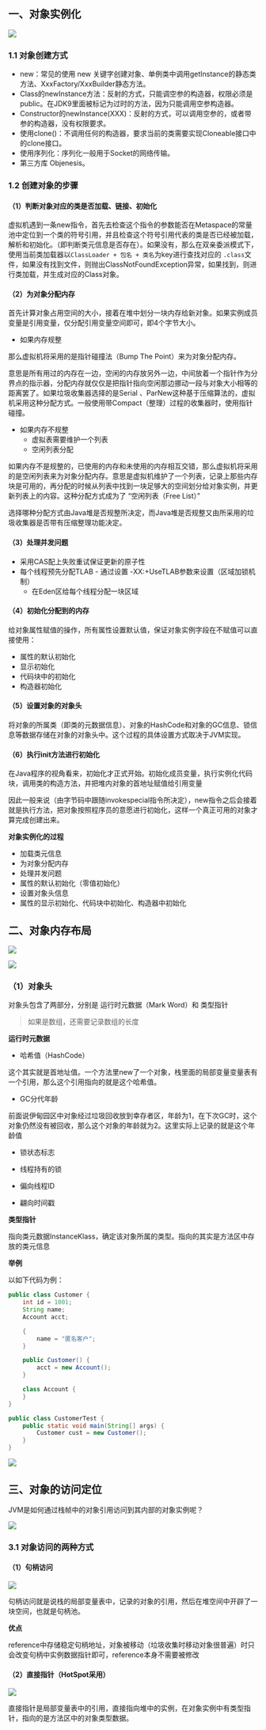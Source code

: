 ## 一、对象实例化	

![](https://img-blog.csdnimg.cn/20201011145436396.jpg)

### 1.1 对象创建方式

- new：常见的使用 new 关键字创建对象、单例类中调用getInstance的静态类方法、XxxFactory/XxxBuilder静态方法。
- Class的newInstance方法：反射的方式，只能调空参的构造器，权限必须是public。在JDK9里面被标记为过时的方法，因为只能调用空参构造器。
- Constructor的newInstance(XXX)：反射的方式，可以调用空参的，或者带参的构造器，没有权限要求。
- 使用clone()：不调用任何的构造器，要求当前的类需要实现Cloneable接口中的clone接口。
- 使用序列化：序列化一般用于Socket的网络传输。
- 第三方库 Objenesis。

### 1.2 创建对象的步骤

#### （1）判断对象对应的类是否加载、链接、初始化

虚拟机遇到一条new指令，首先去检查这个指令的参数能否在Metaspace的常量池中定位到一个类的符号引用，并且检查这个符号引用代表的类是否已经被加载，解析和初始化。（即判断类元信息是否存在）。如果没有，那么在双亲委派模式下，使用当前类加载器以`ClassLoader + 包名 + 类名`为key进行查找对应的 `.class`文件，如果没有找到文件，则抛出ClassNotFoundException异常，如果找到，则进行类加载，并生成对应的Class对象。

#### （2）为对象分配内存

首先计算对象占用空间的大小，接着在堆中划分一块内存给新对象。如果实例成员变量是引用变量，仅分配引用变量空间即可，即4个字节大小。

- 如果内存规整

那么虚拟机将采用的是指针碰撞法（Bump The Point）来为对象分配内存。

意思是所有用过的内存在一边，空闲的内存放另外一边，中间放着一个指针作为分界点的指示器，分配内存就仅仅是把指针指向空闲那边挪动一段与对象大小相等的距离罢了。如果垃圾收集器选择的是Serial 、ParNew这种基于压缩算法的，虚拟机采用这种分配方式。一般使用带Compact（整理）过程的收集器时，使用指针碰撞。

- 如果内存不规整
  - 虚拟表需要维护一个列表
  - 空闲列表分配

如果内存不是规整的，已使用的内存和未使用的内存相互交错，那么虚拟机将采用的是空闲列表来为对象分配内存。意思是虚拟机维护了一个列表，记录上那些内存块是可用的，再分配的时候从列表中找到一块足够大的空间划分给对象实例，并更新列表上的内容。这种分配方式成为了 “空闲列表（Free List）”

选择哪种分配方式由Java堆是否规整所决定，而Java堆是否规整又由所采用的垃圾收集器是否带有压缩整理功能决定。

#### （3）处理并发问题

- 采用CAS配上失败重试保证更新的原子性
- 每个线程预先分配TLAB - 通过设置 -XX:+UseTLAB参数来设置（区域加锁机制）
  - 在Eden区给每个线程分配一块区域

#### （4）初始化分配到的内存

给对象属性赋值的操作，所有属性设置默认值，保证对象实例字段在不赋值可以直接使用：

- 属性的默认初始化
- 显示初始化
- 代码块中的初始化
- 构造器初始化

#### （5）设置对象的对象头

将对象的所属类（即类的元数据信息）、对象的HashCode和对象的GC信息、锁信息等数据存储在对象的对象头中。这个过程的具体设置方式取决于JVM实现。

#### （6）执行init方法进行初始化

在Java程序的视角看来，初始化才正式开始。初始化成员变量，执行实例化代码块，调用类的构造方法，并把堆内对象的首地址赋值给引用变量

因此一般来说（由字节码中跟随invokespecial指令所决定），new指令之后会接着就是执行方法，把对象按照程序员的意愿进行初始化，这样一个真正可用的对象才算完成创建出来。

**对象实例化的过程**

- 加载类元信息
- 为对象分配内存
- 处理并发问题
- 属性的默认初始化（零值初始化）
- 设置对象头信息
- 属性的显示初始化、代码块中初始化、构造器中初始化

## 二、对象内存布局

![](https://img-blog.csdnimg.cn/2020101115073675.png)

![](https://img-blog.csdnimg.cn/202010111456447.jpg)

### （1）对象头

对象头包含了两部分，分别是 运行时元数据（Mark Word）和 类型指针

> 如果是数组，还需要记录数组的长度

**运行时元数据**

- 哈希值（HashCode）

这个其实就是首地址值。一个方法里new了一个对象，栈里面的局部变量变量表有一个引用，那么这个引用指向的就是这个哈希值。

- GC分代年龄

前面说伊甸园区中对象经过垃圾回收放到幸存者区，年龄为1，在下次GC时，这个对象仍然没有被回收，那么这个对象的年龄就为2。这里实际上记录的就是这个年龄值

- 锁状态标志

- 线程持有的锁
- 偏向线程ID
- 翩向时间戳

**类型指针**

指向类元数据InstanceKlass，确定该对象所属的类型。指向的其实是方法区中存放的类元信息

**举例**

以如下代码为例：

```java
public class Customer {
    int id = 1001;
    String name;
    Account acct;

    {
        name = "匿名客户";
    }

    public Customer() {
        acct = new Account();
    }

    class Account {
    }
}

public class CustomerTest {
    public static void main(String[] args) {
        Customer cust = new Customer();
    }
}
```

![](https://img-blog.csdnimg.cn/20201011150452443.png)

## 三、对象的访问定位

JVM是如何通过栈帧中的对象引用访问到其内部的对象实例呢？

![](https://img-blog.csdnimg.cn/20201011151058556.png)

### 3.1 对象访问的两种方式

#### （1）句柄访问

![](https://img-blog.csdnimg.cn/20201011151310172.png)

句柄访问就是说栈的局部变量表中，记录的对象的引用，然后在堆空间中开辟了一块空间，也就是句柄池。

**优点**

reference中存储稳定句柄地址，对象被移动（垃圾收集时移动对象很普遍）时只会改变句柄中实例数据指针即可，reference本身不需要被修改

#### （2）直接指针（HotSpot采用）

![](https://img-blog.csdnimg.cn/20201011151401855.png)

直接指针是局部变量表中的引用，直接指向堆中的实例，在对象实例中有类型指针，指向的是方法区中的对象类型数据。
